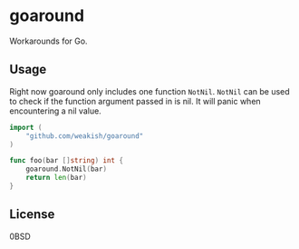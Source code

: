 # goaround

Workarounds for Go.

## Usage

Right now goaround only includes one function `NotNil`.
`NotNil` can be used to check if the function argument passed in is nil.
It will panic when encountering a nil value.

```go
import (
	"github.com/weakish/goaround"
)

func foo(bar []string) int {
	goaround.NotNil(bar)
	return len(bar)
}
```

## License

0BSD